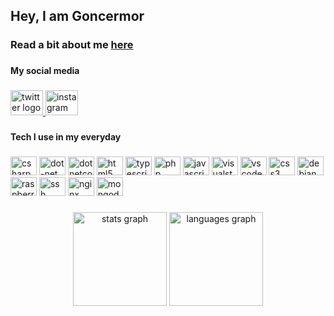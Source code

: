 <h2 align="left">Hey, I am Goncermor</h2>

###

<h3 align="left">Read a bit about me <a href="https://goncermor.com/">here</a></h3>

###

<h4 align="left">My social media</h4>

###

<div align="left">
  <a href="https://twitter.com/GonaloM51183934" target="_blank">
    <img src="https://raw.githubusercontent.com/maurodesouza/profile-readme-generator/master/src/assets/icons/social/twitter/default.svg" width="52" height="40" alt="twitter logo"  />
  </a>
  <a href="https://www.instagram.com/goncermor/" target="_blank">
    <img src="https://raw.githubusercontent.com/maurodesouza/profile-readme-generator/master/src/assets/icons/social/instagram/default.svg" width="52" height="40" alt="instagram logo"  />
  </a>
</div>

###

<h4 align="left">Tech I use in my everyday</h4>

###

<div align="left">
  <a href="https://wikipedia.org/wiki/C_Sharp"><img src="https://cdn.jsdelivr.net/gh/devicons/devicon/icons/csharp/csharp-original.svg" height="30" width="42" alt="csharp logo" title="C#" /></a>
  <a href="https://dotnet.microsoft.com/"><img src="https://cdn.jsdelivr.net/gh/devicons/devicon/icons/dot-net/dot-net-original.svg" height="30" width="42" alt="dot-net logo" title=".NET" /></a>
  <a href="https://dotnet.microsoft.com/"><img src="https://cdn.jsdelivr.net/gh/devicons/devicon/icons/dotnetcore/dotnetcore-original.svg" height="30" width="42" alt="dotnetcore logo" title=".NET Core"/></a>
  <a href="https://wikipedia.org/wiki/HTML5"><img src="https://cdn.jsdelivr.net/gh/devicons/devicon/icons/html5/html5-original.svg" height="30" width="42" alt="html5 logo" title="HTML5" /></a>
  <a href="https://www.typescriptlang.org/"><img src="https://cdn.jsdelivr.net/gh/devicons/devicon/icons/typescript/typescript-plain.svg" height="30" width="42" alt="typescript logo" title="Typescript"/></a>
  <a href="https://www.php.net/"><img src="https://cdn.jsdelivr.net/gh/devicons/devicon/icons/php/php-original.svg" height="30" width="42" alt="php logo" title="PHP"/></a>
  <a href="https://pt.wikipedia.org/wiki/JavaScript"><img src="https://cdn.jsdelivr.net/gh/devicons/devicon/icons/javascript/javascript-original.svg" height="30" width="42" alt="javascript logo" title="Javascript"/></a>
  <a href="https://visualstudio.microsoft.com/" ><img src="https://cdn.jsdelivr.net/gh/devicons/devicon/icons/visualstudio/visualstudio-plain.svg" height="30" width="42" alt="visualstudio logo" title="Visual Studio"/></a>
  <a href="https://code.visualstudio.com/" ><img src="https://cdn.jsdelivr.net/gh/devicons/devicon/icons/vscode/vscode-original.svg" height="30" width="42" alt="vscode logo" title="Vscode" /></a>
  <a href="https://pt.wikipedia.org/wiki/CSS3" ><img src="https://cdn.jsdelivr.net/gh/devicons/devicon/icons/css3/css3-original.svg" height="30" width="42" alt="css3 logo" title="CSS3" /></a>
  <a href="https://www.debian.org/index.html" ><img src="https://cdn.jsdelivr.net/gh/devicons/devicon/icons/debian/debian-original.svg" height="30" width="42" alt="debian logo"  title="Debian" /></a>
  <a href="https://www.raspberrypi.com/" ><img src="https://cdn.jsdelivr.net/gh/devicons/devicon/icons/raspberrypi/raspberrypi-original.svg" height="30" width="42" alt="raspberrypi logo" title="Raspberry PI" /></a>
  <a href="https://wikipedia.org/wiki/Secure_Shell" ><img src="https://cdn.jsdelivr.net/gh/devicons/devicon/icons/ssh/ssh-original.svg" height="30" width="42" alt="ssh logo"  title="SSH" /></a>
  <a href="https://nginx.org/" ><img src="https://cdn.jsdelivr.net/gh/devicons/devicon/icons/nginx/nginx-original.svg" height="30" width="42" alt="nginx logo"  title="Nginx" /></a>
  <a href="https://www.mongodb.com/" ><img src="https://cdn.jsdelivr.net/gh/devicons/devicon/icons/mongodb/mongodb-original.svg" height="30" width="42" alt="mongodb logo"  title="MongoDB" /></a>
</div>

###

<div align="center">
  <img src="https://github-readme-stats.vercel.app/api?hide_title=false&hide_rank=false&show_icons=true&include_all_commits=true&count_private=true&disable_animations=false&theme=dark&locale=en&hide_border=true&username=Goncermor" height="150" alt="stats graph"  />
  <img src="https://github-readme-stats.vercel.app/api/top-langs?locale=en&hide_title=false&layout=compact&card_width=320&langs_count=5&theme=dark&hide_border=true&username=Goncermor" height="150" alt="languages graph"  />
</div>

###

<br clear="both">


###
